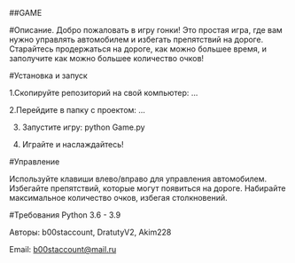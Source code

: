 ##GAME

#Описание.
Добро пожаловать в игру гонки! Это простая игра, где вам нужно управлять автомобилем и избегать препятствий на дороге. 
Старайтесь продержаться на дороге, как можно большее время, и заполучите как можно большее количество очков!

#Установка и запуск

  1.Скопируйте репозиторий на свой компьютер:
  ...

  2.Перейдите в папку с проектом: 
  ...

  3. Запустите игру:
  python Game.py 
  
  4. Играйте и наслаждайтесь!

#Управление

Используйте клавиши влево/вправо для управления автомобилем.
Избегайте препятствий, которые могут появиться на дороге.
Набирайте максимальное количество очков, избегая столкновений.

#Требования
Python 3.6 - 3.9

Авторы: b00staccount, DratutyV2, Akim228

Email: b00staccount@mail.ru




